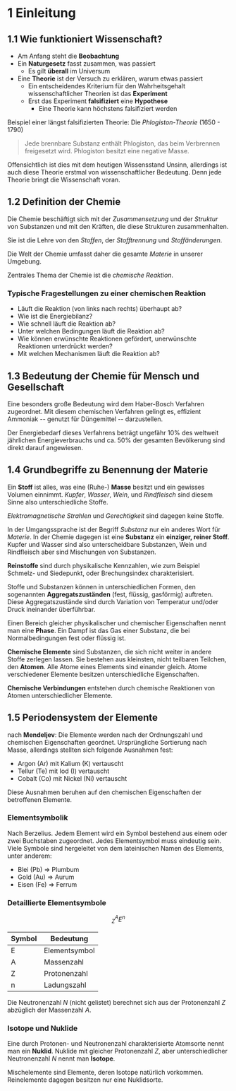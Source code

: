 # 1 Einleitung

## 1.1 Wie funktioniert Wissenschaft?

- Am Anfang steht die **Beobachtung**
- Ein **Naturgesetz** fasst zusammen, was passiert
  - Es gilt **überall** im Universum
- Eine **Theorie** ist der Versuch zu erklären, warum etwas passiert
  - Ein entscheidendes Kriterium für den Wahrheitsgehalt wissenschaftlicher Theorien ist das **Experiment**
  - Erst das Experiment **falsifiziert** eine **Hypothese**
    - Eine Theorie kann höchstens falsifiziert werden

Beispiel einer längst falsifizierten Theorie: Die *Phlogiston-Theorie* (1650 - 1790)
> Jede brennbare Substanz enthält Phlogiston, das beim Verbrennen freigesetzt wird.
> Phlogiston besitzt eine negative Masse.

Offensichtlich ist dies mit dem heutigen Wissensstand Unsinn, allerdings ist auch diese Theorie erstmal von
wissenschaftlicher Bedeutung. Denn jede Theorie bringt die Wissenschaft voran.

## 1.2 Definition der Chemie

Die Chemie beschäftigt sich mit der *Zusammensetzung* und der *Struktur* von Substanzen und mit den Kräften, die diese
Strukturen zusammenhalten.

Sie ist die Lehre von den *Stoffen*, der *Stofftrennung* und *Stoffänderungen*.

Die Welt der Chemie umfasst daher die gesamte *Materie* in unserer Umgebung.

Zentrales Thema der Chemie ist die *chemische Reaktion*.

### Typische Fragestellungen zu einer chemischen Reaktion

- Läuft die Reaktion (von links nach rechts) überhaupt ab?
- Wie ist die Energiebilanz?
- Wie schnell läuft die Reaktion ab?
- Unter welchen Bedingungen läuft die Reaktion ab?
- Wie können erwünschte Reaktionen gefördert, unerwünschte Reaktionen unterdrückt werden?
- Mit welchen Mechanismen läuft die Reaktion ab?

## 1.3 Bedeutung der Chemie für Mensch und Gesellschaft

Eine besonders große Bedeutung wird dem Haber-Bosch Verfahren zugeordnet. Mit diesem chemischen Verfahren gelingt es,
effizient Ammoniak -- genutzt für Düngemittel -- darzustellen.

Der Energiebedarf dieses Verfahrens beträgt ungefähr 10% des weltweit jährlichen Energieverbrauchs und ca. 50% der
gesamten Bevölkerung sind direkt darauf angewiesen.

## 1.4 Grundbegriffe zu Benennung der Materie

Ein **Stoff** ist alles, was eine (Ruhe-) **Masse** besitzt und ein gewisses Volumen einnimmt.
*Kupfer*, *Wasser*, *Wein*, und *Rindfleisch* sind diesem Sinne also unterschiedliche Stoffe.

*Elektromagnetische Strahlen* und *Gerechtigkeit* sind dagegen keine Stoffe.

In der Umgangssprache ist der Begriff *Substanz* nur ein anderes Wort für *Materie*. 
In der Chemie dagegen ist eine **Substanz** ein **einziger, reiner Stoff**.
Kupfer und Wasser sind also unterscheidbare Substanzen, Wein und Rindfleisch aber sind Mischungen von Substanzen.

**Reinstoffe** sind durch physikalische Kennzahlen, wie zum Beispiel Schmelz- und Siedepunkt, oder Brechungsindex
charakterisiert.

Stoffe und Substanzen können in unterschiedlichen Formen, den sogenannten **Aggregatszuständen** (fest, flüssig, gasförmig)
auftreten. Diese Aggregatszustände sind durch Variation von Temperatur und/oder Druck ineinander überführbar.

Einen Bereich gleicher physikalischer und chemischer Eigenschaften nennt man eine **Phase**.
Ein Dampf ist das Gas einer Substanz, die bei Normalbedingungen fest oder flüssig ist.

**Chemische Elemente** sind Substanzen, die sich nicht weiter in andere Stoffe zerlegen lassen.
Sie bestehen aus kleinsten, nicht teilbaren Teilchen, den **Atomen**.
Alle Atome eines Elements sind einander gleich. Atome verschiedener Elemente besitzen unterschiedliche Eigenschaften.

**Chemische Verbindungen** entstehen durch chemische Reaktionen von Atomen unterschiedlicher Elemente.

## 1.5 Periodensystem der Elemente

nach **Mendeljev**: Die Elemente werden nach der Ordnungszahl und chemischen Eigenschaften geordnet.
Ursprüngliche Sortierung nach Masse, allerdings stellten sich folgende Ausnahmen fest:

* Argon (Ar) mit Kalium (K) vertauscht
* Tellur (Te) mit Iod (I) vertauscht
* Cobalt (Co) mit Nickel (Ni) vertauscht

Diese Ausnahmen beruhen auf den chemischen Eigenschaften der betroffenen Elemente.

### Elementsymbolik

Nach Berzelius. Jedem Element wird ein Symbol bestehend aus einem oder zwei Buchstaben zugeordnet. Jedes Elementsymbol
muss eindeutig sein. Viele Symbole sind hergeleitet von dem lateinischen Namen des Elements, unter anderem:

* Blei (Pb) => Plumbum
* Gold (Au) => Aurum
* Eisen (Fe) => Ferrum

### Detaillierte Elementsymbole

$$^A_ZE^n$$

| Symbol | Bedeutung     |
|--------|---------------|
| E      | Elementsymbol |
| A      | Massenzahl    |
| Z      | Protonenzahl  |
| n      | Ladungszahl   |

Die Neutronenzahl *N* (nicht gelistet) berechnet sich aus der Protonenzahl *Z* abzüglich der Massenzahl *A*.

### Isotope und Nuklide

Eine durch Protonen- und Neutronenzahl charakterisierte Atomsorte nennt man ein **Nuklid**.
Nuklide mit gleicher Protonenzahl *Z*, aber unterschiedlicher Neutronenzahl *N* nennt man **Isotope**.

Mischelemente sind Elemente, deren Isotope natürlich vorkommen. Reinelemente dagegen besitzen nur eine Nuklidsorte.
